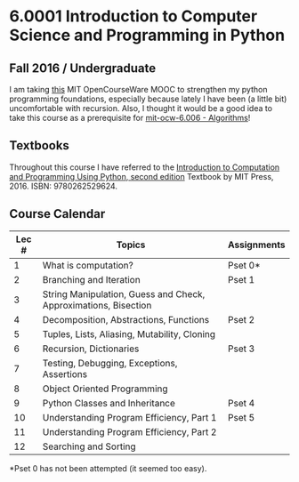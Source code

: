 # 6.0001 Introduction to Computer Science and Programming in Python

## Fall 2016 / Undergraduate
I am taking [this]() MIT OpenCourseWare MOOC to strengthen my python programming foundations, especially because lately I have been (a little bit) uncomfortable with recursion. Also, I thought it would be a good idea to take this course as a prerequisite for [mit-ocw-6.006 - Algorithms](https://github.com/keivalya/mit-ocw-6006)!

## Textbooks
Throughout this course I have referred to the [
Introduction to Computation and Programming Using Python, second edition](https://mitpress.mit.edu/9780262529624/introduction-to-computation-and-programming-using-python/) Textbook by MIT Press, 2016. ISBN: 9780262529624.

## Course Calendar

| **Lec #** | **Topics**                                    | **Assignments**               |
|-----------|-----------------------------------------------|--------------------------------|
| 1         | What is computation?                         | Pset 0* |
| 2         | Branching and Iteration                      | Pset 1  |
| 3         | String Manipulation, Guess and Check, Approximations, Bisection |   |
| 4         | Decomposition, Abstractions, Functions       | Pset 2  |
| 5         | Tuples, Lists, Aliasing, Mutability, Cloning |         |
| 6         | Recursion, Dictionaries                      | Pset 3  |
| 7         | Testing, Debugging, Exceptions, Assertions   |         |
| 8         | Object Oriented Programming                  |         |
| 9         | Python Classes and Inheritance               | Pset 4  |
| 10        | Understanding Program Efficiency, Part 1     | Pset 5  |
| 11        | Understanding Program Efficiency, Part 2     |         |
| 12        | Searching and Sorting                        |         |

*Pset 0 has not been attempted (it seemed too easy).